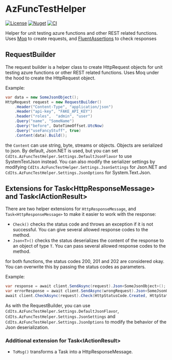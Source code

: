 # AzFuncTestHelper

[![License](https://img.shields.io/badge/license-MIT-blue)](https://github.com/claasd/caffoa.net/blob/main/LICENSE)
[![Nuget](https://img.shields.io/nuget/v/CdIts.AzFuncTestHelper)](https://www.nuget.org/packages/CdIts.Caffoa.Json.Net/)
[![CI](https://github.com/claasd/AzFuncTestHelper/actions/workflows/build.yml/badge.svg)](https://github.com/claasd/caffoa.net/actions/workflows/build.yml)

Helper for unit testing azure functions and other REST related functions.
Uses [Moq](https://github.com/devlooped/moq) to create requests, and [FluentAssertions](https://github.com/fluentassertions/fluentassertions) to check responses

## RequestBuilder

The request builder is a helper class to create HttpRequest objects for unit testing azure functions or other REST related functions.
Uses Moq under the hood to create the HttpRequest object.

Example:
```csharp
var data = new SomeJsonObject();
HttpRequest request = new RequestBuilder()
    .Header("Content-Type", "application/json")
    .Header("api-key", "FAKE_API_KEY")
    .header("roles",  "admin", "user")
    .Query("name", "SomeName")
    .Query("before", DateTimeOffset.UtcNow)
    .Query("useFancyStuff", true)
    .Content(data).Build();
```
the `Content` can use string, byte, streams or objects. Objects are serialized to json.
By default, Json.NET is used, but you can set `CdIts.AzFuncTestHelper.Settings.DefaultJsonFlavor` to use SystemTextJson instead.
You can also modify the serializer settings by modifying `CdIts.AzFuncTestHelper.Settings.JsonSettings` for Json.NET and  `CdIts.AzFuncTestHelper.Settings.JsonOptions` for System.Text.Json.

## Extensions for Task\<HttpResponseMessage> and Task\<IActionResult>

There are two helper extensions for `HttpResponseMessage`, and `Task<HttpResponseMessage>` to make it easier to work with the response:
* `Check()` checks the status code and throws an exception if it is not successful. You can give several allowed response codes to the method.
* `Json<T>()` checks the status deserializes the content of the response to an object of type `T`. You can pass several allowed response codes to the method.

for both functions, the status codes 200, 201 and 202 are considered okay. You can overwrite this by passing the status codes as parameters.

Example:
```csharp
var response = await client.SendAsync(request).Json<SomeJsonObject>();
var errorResponse = await client.SendAsync(wrongRequest).Json<SomeJsonObject>(HttpStatusCode.BadRequest);
await client.CheckAsync(request).Check(HttpStatusCode.Created, HttpStatusCode.OK);
```

As with the RequestBuilder, you can use `CdIts.AzFuncTestHelper.Settings.DefaultJsonFlavor`, `CdIts.AzFuncTestHelper.Settings.JsonSettings` and `CdIts.AzFuncTestHelper.Settings.JsonOptions` to modify the behavior of the Json deserialization.


### Additional extension for Task\<IActionResult>

* `ToMsg()` transforms a Task<IActionResult> into a HttpResponseMessage.

 










